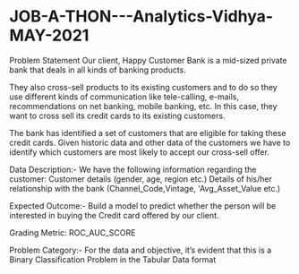# JOB-A-THON---Analytics-Vidhya-MAY-2021
Problem Statement Our client, Happy Customer Bank is a mid-sized private bank that deals in all kinds of banking products. 

They also cross-sell products to its existing customers and to do so they use different kinds of communication like tele-calling, e-mails, recommendations on net banking, mobile banking, etc. In this case, they want to cross sell its credit cards to its existing customers. 

The bank has identified a set of customers that are eligible for taking these credit cards. Given historic data and other data of the customers we have to identify which customers are most likely to accept our cross-sell offer.  


Data Description:- We have the following information regarding the customer:  Customer details (gender, age, region etc.) Details of his/her relationship with the bank (Channel_Code,Vintage, 'Avg_Asset_Value etc.) 

Expected Outcome:- Build a model to predict whether the person will be interested in buying the Credit card offered by our client. 

Grading Metric: ROC_AUC_SCORE 

Problem Category:- For the data and objective, it’s evident that this is a Binary Classification Problem in the Tabular Data format
